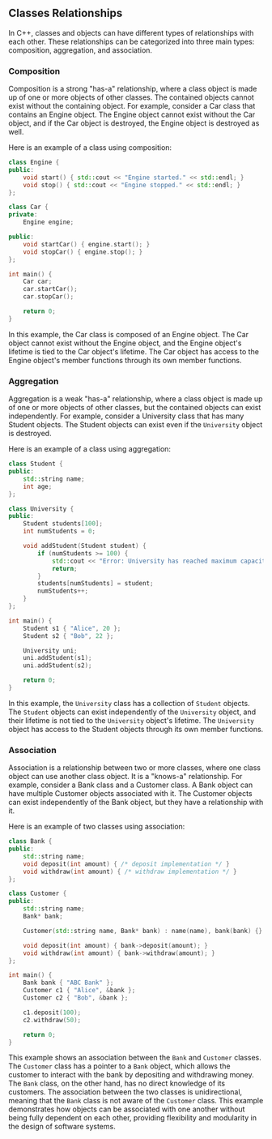 
## Classes Relationships
In C++, classes and objects can have different types of relationships with each other. These relationships can be categorized into three main types: composition, aggregation, and association.

### Composition
Composition is a strong "has-a" relationship, where a class object is made up of one or more objects of other classes. The contained objects cannot exist without the containing object. For example, consider a Car class that contains an Engine object. The Engine object cannot exist without the Car object, and if the Car object is destroyed, the Engine object is destroyed as well.

Here is an example of a class using composition:
```cpp
class Engine {
public:
    void start() { std::cout << "Engine started." << std::endl; }
    void stop() { std::cout << "Engine stopped." << std::endl; }
};

class Car {
private:
    Engine engine;

public:
    void startCar() { engine.start(); }
    void stopCar() { engine.stop(); }
};

int main() {
    Car car;
    car.startCar();
    car.stopCar();

    return 0;
}
```
In this example, the Car class is composed of an Engine object. The Car object cannot exist without the Engine object, and the Engine object's lifetime is tied to the Car object's lifetime. The Car object has access to the Engine object's member functions through its own member functions.

### Aggregation 
Aggregation is a weak "has-a" relationship, where a class object is made up of one or more objects of other classes, but the contained objects can exist independently. For example, consider a University class that has many Student objects. The Student objects can exist even if the `University` object is destroyed.

Here is an example of a class using aggregation:
```cpp
class Student {
public:
    std::string name;
    int age;
};

class University {
public:
    Student students[100];
    int numStudents = 0;

    void addStudent(Student student) {
        if (numStudents >= 100) {
            std::cout << "Error: University has reached maximum capacity of 100 students." << std::endl;
            return;
        }
        students[numStudents] = student;
        numStudents++;
    }
};

int main() {
    Student s1 { "Alice", 20 };
    Student s2 { "Bob", 22 };

    University uni;
    uni.addStudent(s1);
    uni.addStudent(s2);

    return 0;
}
```
In this example, the `University` class has a collection of `Student` objects. The `Student` objects can exist independently of the `University` object, and their lifetime is not tied to the `University` object's lifetime. The `University` object has access to the Student objects through its own member functions.

### Association
Association is a relationship between two or more classes, where one class object can use another class object. It is a "knows-a" relationship. For example, consider a Bank class and a Customer class. A Bank object can have multiple Customer objects associated with it. The Customer objects can exist independently of the Bank object, but they have a relationship with it.

Here is an example of two classes using association:
```cpp
class Bank {
public:
    std::string name;
    void deposit(int amount) { /* deposit implementation */ }
    void withdraw(int amount) { /* withdraw implementation */ }
};

class Customer {
public:
    std::string name;
    Bank* bank;

    Customer(std::string name, Bank* bank) : name(name), bank(bank) {}

    void deposit(int amount) { bank->deposit(amount); }
    void withdraw(int amount) { bank->withdraw(amount); }
};

int main() {
    Bank bank { "ABC Bank" };
    Customer c1 { "Alice", &bank };
    Customer c2 { "Bob", &bank };

    c1.deposit(100);
    c2.withdraw(50);

    return 0;
}
```
This example shows an association between the `Bank` and `Customer` classes. The `Customer` class has a pointer to a `Bank` object, which allows the customer to interact with the bank by depositing and withdrawing money. The `Bank` class, on the other hand, has no direct knowledge of its customers. The association between the two classes is unidirectional, meaning that the `Bank` class is not aware of the `Customer` class. This example demonstrates how objects can be associated with one another without being fully dependent on each other, providing flexibility and modularity in the design of software systems.
